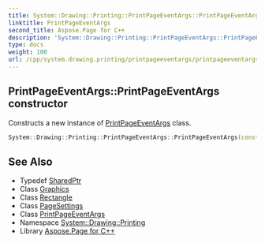 ```yaml
---
title: System::Drawing::Printing::PrintPageEventArgs::PrintPageEventArgs constructor
linktitle: PrintPageEventArgs
second_title: Aspose.Page for C++
description: 'System::Drawing::Printing::PrintPageEventArgs::PrintPageEventArgs constructor. Constructs a new instance of PrintPageEventArgs class in C++.'
type: docs
weight: 100
url: /cpp/system.drawing.printing/printpageeventargs/printpageeventargs/
---
```

## PrintPageEventArgs::PrintPageEventArgs constructor


Constructs a new instance of [PrintPageEventArgs](../) class.

```cpp
System::Drawing::Printing::PrintPageEventArgs::PrintPageEventArgs(const SharedPtr<Graphics> &, const SharedPtr<Rectangle> &, const SharedPtr<Rectangle> &, const SharedPtr<PageSettings> &)
```

## See Also

* Typedef [SharedPtr](../../../system/sharedptr/)
* Class [Graphics](../../../system.drawing/graphics/)
* Class [Rectangle](../../../system.drawing/rectangle/)
* Class [PageSettings](../../pagesettings/)
* Class [PrintPageEventArgs](../)
* Namespace [System::Drawing::Printing](../../)
* Library [Aspose.Page for C++](../../../)

